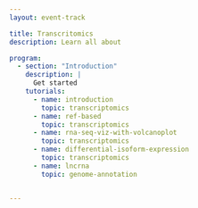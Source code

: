 ```yaml
---
layout: event-track

title: Transcritomics
description: Learn all about 

program:
  - section: "Introduction" 
    description: |
      Get started
    tutorials:
      - name: introduction
        topic: transcriptomics
      - name: ref-based
        topic: transcriptomics
      - name: rna-seq-viz-with-volcanoplot
        topic: transcriptomics
      - name: differential-isoform-expression
        topic: transcriptomics
      - name: lncrna
        topic: genome-annotation


---
```

